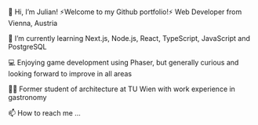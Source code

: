👋 Hi, I’m Julian!
⚡Welcome to my Github portfolio!⚡
Web Developer from Vienna, Austria

🌱 I’m currently learning Next.js, Node.js, React, TypeScript,
    JavaScript and PostgreSQL
    
💻 Enjoying game development using Phaser,
    but generally curious and looking forward to improve in all areas
    
👨‍🎓 Former student of architecture at TU Wien with work experience in gastronomy

📫 How to reach me ...

<!---
Jul12345678/Jul12345678 is a ✨ special ✨ repository because its `README.md` (this file) appears on your GitHub profile.
You can click the Preview link to take a look at your changes.
--->
